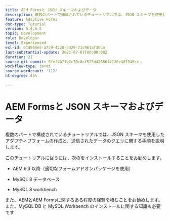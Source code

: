 ```yaml
---
title: AEM Formsと JSON スキーマおよびデータ
description: 複数のパートで構成されているチュートリアルでは、JSON スキーマを使用したアダプティブフォームの作成と、送信されたデータのクエリに関する手順を説明します。
feature: Adaptive Forms
doc-type: Tutorial
version: 6.4,6.5
topic: Development
role: Developer
level: Experienced
exl-id: 014506e5-a7c9-4220-a429-71c961af36ba
last-substantial-update: 2021-07-07T00:00:00Z
duration: 21
source-git-commit: 9fef4b77a2c70c8cf525d42686f4120e481945ee
workflow-type: tm+mt
source-wordcount: '112'
ht-degree: 45%

---
```


# AEM Formsと JSON スキーマおよびデータ

複数のパートで構成されているチュートリアルでは、JSON スキーマを使用したアダプティブフォームの作成と、送信されたデータのクエリに関する手順を説明します。

このチュートリアルに従うには、次のをインストールすることをお勧めします。

* AEM 6.3 以降（適切なフォームアドオンパッケージを使用）

* MySQL 8 データベース

* MySQL 8 workbench

また、AEMとAEM Formsに関するある程度の経験を積むことをお勧めします。 また、MySQL DB と MySQL Workbench のインストールに関する知識も必要です
